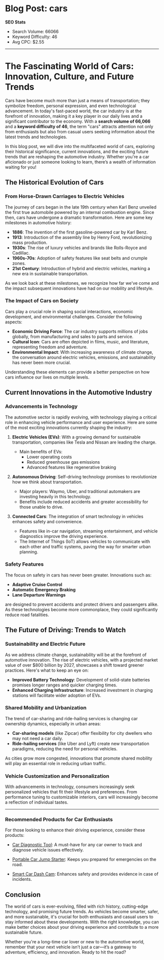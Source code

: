 # Blog Post: cars

**SEO Stats**  
- Search Volume: 66066  
- Keyword Difficulty: 46  
- Avg CPC: $2.55

---

# The Fascinating World of Cars: Innovation, Culture, and Future Trends

Cars have become much more than just a means of transportation; they symbolize freedom, personal expression, and even technological advancement. In today's fast-paced world, the car industry is at the forefront of innovation, making it a key player in our daily lives and a significant contributor to the economy. With a **search volume of 66,066** and a **keyword difficulty of 46**, the term "cars" attracts attention not only from enthusiasts but also from casual users seeking information about the latest trends and technologies. 

In this blog post, we will dive into the multifaceted world of cars, exploring their historical significance, current innovations, and the exciting future trends that are reshaping the automotive industry. Whether you're a car aficionado or just someone looking to learn, there’s a wealth of information waiting for you!

## The Historical Evolution of Cars

### From Horse-Drawn Carriages to Electric Vehicles

The journey of cars began in the late 19th century when Karl Benz unveiled the first true automobile powered by an internal combustion engine. Since then, cars have undergone a dramatic transformation. Here are some key milestones in automotive history:

- **1886**: The invention of the first gasoline-powered car by Karl Benz.
- **1913**: Introduction of the assembly line by Henry Ford, revolutionizing mass production.
- **1930s**: The rise of luxury vehicles and brands like Rolls-Royce and Cadillac.
- **1960s-70s**: Adoption of safety features like seat belts and crumple zones.
- **21st Century**: Introduction of hybrid and electric vehicles, marking a new era in sustainable transportation.

As we look back at these milestones, we recognize how far we've come and the impact subsequent innovations have had on our mobility and lifestyle.

### The Impact of Cars on Society

Cars play a crucial role in shaping social interactions, economic development, and environmental challenges. Consider the following aspects:

- **Economic Driving Force**: The car industry supports millions of jobs globally, from manufacturing and sales to parts and service.
- **Cultural Icon**: Cars are often depicted in films, music, and literature, representing freedom and adventure.
- **Environmental Impact**: With increasing awareness of climate change, the conversation around electric vehicles, emissions, and sustainability has never been more crucial.

Understanding these elements can provide a better perspective on how cars influence our lives on multiple levels.

## Current Innovations in the Automotive Industry

### Advancements in Technology

The automotive sector is rapidly evolving, with technology playing a critical role in enhancing vehicle performance and user experience. Here are some of the most exciting innovations currently shaping the industry:

1. **Electric Vehicles (EVs)**: With a growing demand for sustainable transportation, companies like Tesla and Nissan are leading the charge.
   - Main benefits of EVs:
     - Lower operating costs
     - Reduced greenhouse gas emissions
     - Advanced features like regenerative braking

2. **Autonomous Driving**: Self-driving technology promises to revolutionize how we think about transportation.
   - Major players: Waymo, Uber, and traditional automakers are investing heavily in this technology.
   - Benefits include reduced accidents and greater accessibility for those unable to drive.

3. **Connected Cars**: The integration of smart technology in vehicles enhances safety and convenience.
   - Features like in-car navigation, streaming entertainment, and vehicle diagnostics improve the driving experience.
   - The Internet of Things (IoT) allows vehicles to communicate with each other and traffic systems, paving the way for smarter urban planning.

### Safety Features

The focus on safety in cars has never been greater. Innovations such as:

- **Adaptive Cruise Control**
- **Automatic Emergency Braking**
- **Lane Departure Warnings**

are designed to prevent accidents and protect drivers and passengers alike. As these technologies become more commonplace, they could significantly reduce road fatalities.

## The Future of Driving: Trends to Watch

### Sustainability and Electric Future

As we address climate change, sustainability will be at the forefront of automotive innovation. The rise of electric vehicles, with a projected market value of over $800 billion by 2027, showcases a shift toward greener practices. Here's what to keep an eye on:

- **Improved Battery Technology**: Development of solid-state batteries promises longer ranges and quicker charging times.
- **Enhanced Charging Infrastructure**: Increased investment in charging stations will facilitate wider adoption of EVs.

### Shared Mobility and Urbanization

The trend of car-sharing and ride-hailing services is changing car ownership dynamics, especially in urban areas:

- **Car-sharing models** (like Zipcar) offer flexibility for city dwellers who may not need a car daily.
- **Ride-hailing services** (like Uber and Lyft) create new transportation paradigms, reducing the need for personal vehicles.

As cities grow more congested, innovations that promote shared mobility will play an essential role in reducing urban traffic.

### Vehicle Customization and Personalization

With advancements in technology, consumers increasingly seek personalized vehicles that fit their lifestyle and preferences. From performance tuning to customizable interiors, cars will increasingly become a reflection of individual tastes.

---

### Recommended Products for Car Enthusiasts

For those looking to enhance their driving experience, consider these products:

- [Car Diagnostic Tool](https://www.superaffiliatesite.com/car-diagnostic-tool-aff): A must-have for any car owner to track and diagnose vehicle issues effectively.
  
- [Portable Car Jump Starter](https://www.superaffiliatesite.com/portable-jump-starter-aff): Keeps you prepared for emergencies on the road.
  
- [Smart Car Dash Cam](https://www.superaffiliatesite.com/smart-dash-cam-aff): Enhances safety and provides evidence in case of incidents.

## Conclusion

The world of cars is ever-evolving, filled with rich history, cutting-edge technology, and promising future trends. As vehicles become smarter, safer, and more sustainable, it's crucial for both enthusiasts and casual users to stay informed about these developments. With the right knowledge, you can make better choices about your driving experience and contribute to a more sustainable future. 

Whether you're a long-time car lover or new to the automotive world, remember that your next vehicle isn’t just a car—it’s a gateway to adventure, efficiency, and innovation. Ready to hit the road?
